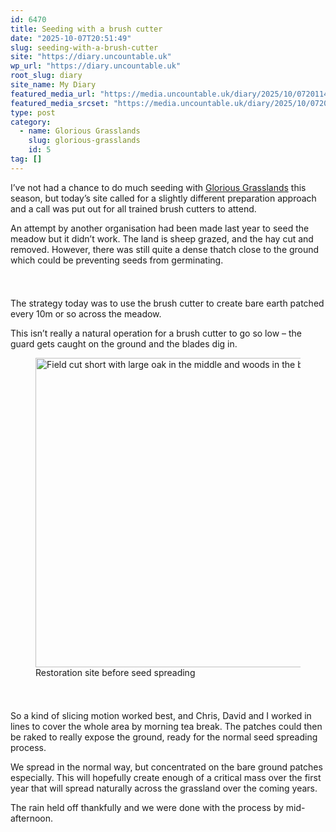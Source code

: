```yaml
---
id: 6470
title: Seeding with a brush cutter
date: "2025-10-07T20:51:49"
slug: seeding-with-a-brush-cutter
site: "https://diary.uncountable.uk"
wp_url: "https://diary.uncountable.uk"
root_slug: diary
site_name: My Diary
featured_media_url: "https://media.uncountable.uk/diary/2025/10/07201146/IMG20251007120115.webp"
featured_media_srcset: "https://media.uncountable.uk/diary/2025/10/07201146/IMG20251007120115-300x177.webp 300w, https://media.uncountable.uk/diary/2025/10/07201146/IMG20251007120115-1024x606.webp 1024w, https://media.uncountable.uk/diary/2025/10/07201146/IMG20251007120115-150x150.webp 150w, https://media.uncountable.uk/diary/2025/10/07201146/IMG20251007120115-640x379.webp 640w, https://media.uncountable.uk/diary/2025/10/07201146/IMG20251007120115.webp 2221w"
type: post
category:
  - name: Glorious Grasslands
    slug: glorious-grasslands
    id: 5
tag: []
---
```



<p>I&#8217;ve not had a chance to do much seeding with <a href="https://www.cotswolds-nl.org.uk/looking-after/our-grasslands-projects/glorious-cotswolds-grasslands/">Glorious Grasslands</a> this season, but today&#8217;s site called for a slightly different preparation approach and a call was put out for all trained brush cutters to attend.</p>



<p>An attempt by another organisation had been made last year to seed the meadow but it didn&#8217;t work. The land is sheep grazed, and the hay cut and removed. However, there was still quite a dense thatch close to the ground which could be preventing seeds from germinating.</p>


<style>.kb-row-layout-id6470_40628a-5b > .kt-row-column-wrap{align-content:start;}:where(.kb-row-layout-id6470_40628a-5b > .kt-row-column-wrap) > .wp-block-kadence-column{justify-content:start;}.kb-row-layout-id6470_40628a-5b > .kt-row-column-wrap{column-gap:var(--global-kb-gap-md, 2rem);row-gap:var(--global-kb-gap-md, 2rem);padding-top:var(--global-kb-spacing-sm, 1.5rem);padding-bottom:var(--global-kb-spacing-sm, 1.5rem);grid-template-columns:repeat(2, minmax(0, 1fr));}.kb-row-layout-id6470_40628a-5b > .kt-row-layout-overlay{opacity:0.30;}@media all and (max-width: 1024px){.kb-row-layout-id6470_40628a-5b > .kt-row-column-wrap{grid-template-columns:repeat(2, minmax(0, 1fr));}}@media all and (max-width: 767px){.kb-row-layout-id6470_40628a-5b > .kt-row-column-wrap{grid-template-columns:minmax(0, 1fr);}.kb-row-layout-id6470_40628a-5b > .kt-row-column-wrap > .wp-block-kadence-column:nth-child(1 of *:not(style)){order:2;}.kb-row-layout-id6470_40628a-5b > .kt-row-column-wrap > .wp-block-kadence-column:nth-child(2 of *:not(style)){order:1;}.kb-row-layout-id6470_40628a-5b > .kt-row-column-wrap > .wp-block-kadence-column:nth-child(3 of *:not(style)){order:12;}.kb-row-layout-id6470_40628a-5b > .kt-row-column-wrap > .wp-block-kadence-column:nth-child(4 of *:not(style)){order:11;}.kb-row-layout-id6470_40628a-5b > .kt-row-column-wrap > .wp-block-kadence-column:nth-child(5 of *:not(style)){order:22;}.kb-row-layout-id6470_40628a-5b > .kt-row-column-wrap > .wp-block-kadence-column:nth-child(6 of *:not(style)){order:21;}.kb-row-layout-id6470_40628a-5b > .kt-row-column-wrap > .wp-block-kadence-column:nth-child(7 of *:not(style)){order:32;}.kb-row-layout-id6470_40628a-5b > .kt-row-column-wrap > .wp-block-kadence-column:nth-child(8 of *:not(style)){order:31;}}</style><div class="kb-row-layout-wrap kb-row-layout-id6470_40628a-5b alignnone wp-block-kadence-rowlayout"><div class="kt-row-column-wrap kt-has-2-columns kt-row-layout-equal kt-tab-layout-inherit kt-mobile-layout-row kt-row-valign-top">
<style>.kadence-column6470_c05476-1d > .kt-inside-inner-col,.kadence-column6470_c05476-1d > .kt-inside-inner-col:before{border-top-left-radius:0px;border-top-right-radius:0px;border-bottom-right-radius:0px;border-bottom-left-radius:0px;}.kadence-column6470_c05476-1d > .kt-inside-inner-col{column-gap:var(--global-kb-gap-sm, 1rem);}.kadence-column6470_c05476-1d > .kt-inside-inner-col{flex-direction:column;}.kadence-column6470_c05476-1d > .kt-inside-inner-col > .aligncenter{width:100%;}.kadence-column6470_c05476-1d > .kt-inside-inner-col:before{opacity:0.3;}.kadence-column6470_c05476-1d{position:relative;}@media all and (max-width: 1024px){.kadence-column6470_c05476-1d > .kt-inside-inner-col{flex-direction:column;justify-content:center;}}@media all and (max-width: 767px){.kadence-column6470_c05476-1d > .kt-inside-inner-col{flex-direction:column;justify-content:center;}}</style>
<div class="wp-block-kadence-column kadence-column6470_c05476-1d"><div class="kt-inside-inner-col">
<p>The strategy today was to use the brush cutter to create bare earth patched every 10m or so across the meadow.</p>



<p>This isn&#8217;t really a natural operation for a brush cutter to go so low &#8211; the guard gets caught on the ground and the blades dig in.</p>
</div></div>


<style>.kadence-column6470_c295eb-e3 > .kt-inside-inner-col,.kadence-column6470_c295eb-e3 > .kt-inside-inner-col:before{border-top-left-radius:0px;border-top-right-radius:0px;border-bottom-right-radius:0px;border-bottom-left-radius:0px;}.kadence-column6470_c295eb-e3 > .kt-inside-inner-col{column-gap:var(--global-kb-gap-sm, 1rem);}.kadence-column6470_c295eb-e3 > .kt-inside-inner-col{flex-direction:column;}.kadence-column6470_c295eb-e3 > .kt-inside-inner-col > .aligncenter{width:100%;}.kadence-column6470_c295eb-e3 > .kt-inside-inner-col:before{opacity:0.3;}.kadence-column6470_c295eb-e3{position:relative;}@media all and (max-width: 1024px){.kadence-column6470_c295eb-e3 > .kt-inside-inner-col{flex-direction:column;justify-content:center;}}@media all and (max-width: 767px){.kadence-column6470_c295eb-e3 > .kt-inside-inner-col{flex-direction:column;justify-content:center;}}</style>
<div class="wp-block-kadence-column kadence-column6470_c295eb-e3"><div class="kt-inside-inner-col">
<figure class="wp-block-image size-large"><img loading="lazy" decoding="async" width="1024" height="495" src="https://media.uncountable.uk/diary/2025/10/07201138/IMG20251007095239-1024x495.webp" alt="Field cut short with large oak in the middle and woods in the background" class="wp-image-6461" srcset="https://media.uncountable.uk/diary/2025/10/07201138/IMG20251007095239-1024x495.webp 1024w, https://media.uncountable.uk/diary/2025/10/07201138/IMG20251007095239-300x145.webp 300w, https://media.uncountable.uk/diary/2025/10/07201138/IMG20251007095239-640x309.webp 640w" sizes="auto, (max-width: 1024px) 100vw, 1024px" /><figcaption class="wp-element-caption">Restoration site before seed spreading</figcaption></figure>
</div></div>

</div></div>


<p>So a kind of slicing motion worked best, and Chris, David and I worked in lines to cover the whole area by morning tea break.  The patches could then be raked to really expose the ground, ready for the normal seed spreading process.</p>



<p>We spread in the normal way, but concentrated on the bare ground patches especially.  This will hopefully create enough of a critical mass over the first year that will spread naturally across the grassland over the coming years.</p>



<p>The rain held off thankfully and we were done with the process by mid-afternoon.</p>
